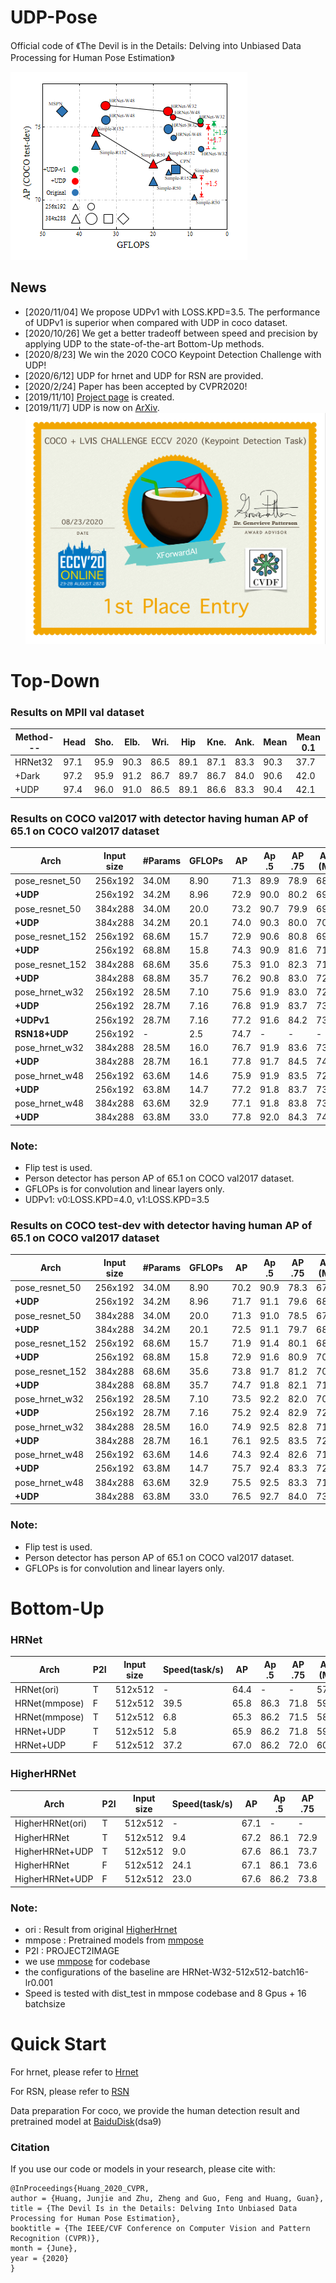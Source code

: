 # UDP-Pose
 Official code of 《The Devil is in the Details: Delving into Unbiased Data Processing for Human Pose Estimation》
 
 ![Illustrating the performance of the proposed UDP](/figures/UDP.png)
 
## News
* \[2020/11/04\] We propose UDPv1 with LOSS.KPD=3.5. The performance of UDPv1 is superior when compared with UDP in coco dataset. 
* \[2020/10/26\] We get a better tradeoff between speed and precision by applying UDP to the state-of-the-art Bottom-Up methods.
* \[2020/8/23\] We win the 2020 COCO Keypoint Detection Challenge with UDP!
* \[2020/6/12\] UDP for hrnet and UDP for RSN are provided.
* \[2020/2/24\] Paper has been accepted by CVPR2020!
* \[2019/11/10\] [Project page](https://github.com/HuangJunJie2017/UDP-Pose) is created.
* \[2019/11/7\] UDP is now on [ArXiv](https://arxiv.org/abs/1911.07524).
![demo image](figures/xforwardai.png)
# Top-Down
### Results on MPII val dataset
|Method---|Head|Sho.|Elb.|Wri.|Hip|Kne.|Ank.|Mean|Mean 0.1|
|---------|----|----|----|----|----|----|----|----|----|
|HRNet32  |97.1|95.9|90.3|86.5|89.1|87.1|83.3|90.3|37.7|
|+Dark    |97.2|95.9|91.2|86.7|89.7|86.7|84.0|90.6|42.0|
|+UDP     |97.4|96.0|91.0|86.5|89.1|86.6|83.3|90.4|42.1|
### Results on COCO val2017 with detector having human AP of 65.1 on COCO val2017 dataset
| Arch            | Input size | #Params | GFLOPs |   AP | Ap .5 | AP .75 | AP (M) | AP (L) |    AR |
|-----------------|------------|---------|--------|------|-------|--------|--------|--------|-------|
| pose_resnet_50  |    256x192 | 34.0M   |   8.90 | 71.3 | 89.9  |  78.9  |  68.3  |  77.4  | 76.9  |
| **+UDP**        |    256x192 | 34.2M   |   8.96 | 72.9 | 90.0  |  80.2  |  69.7  |  79.3  | 78.2  |
| pose_resnet_50  |    384x288 | 34.0M   |   20.0 | 73.2 | 90.7  |  79.9  |  69.4  |  80.1  | 78.2  |
| **+UDP**        |    384x288 | 34.2M   |   20.1 | 74.0 | 90.3  |  80.0  |  70.2  |  81.0  | 79.0  |
| pose_resnet_152 |    256x192 | 68.6M   |   15.7 | 72.9 | 90.6  |  80.8  |  69.9  |  79.0  | 78.3  |
| **+UDP**        |    256x192 | 68.8M   |   15.8 | 74.3 | 90.9  |  81.6  |  71.2  |  80.6  | 79.6  |
| pose_resnet_152 |    384x288 | 68.6M   |   35.6 | 75.3 | 91.0  |  82.3  |  71.9  |  82.0  | 80.4  |
| **+UDP**        |    384x288 | 68.8M   |   35.7 | 76.2 | 90.8  |  83.0  |  72.8  |  82.9  | 81.2  |
| pose_hrnet_w32  |    256x192 | 28.5M   |   7.10 | 75.6 | 91.9  |  83.0  |  72.2  |  81.6  | 80.5  |
| **+UDP**        |    256x192 | 28.7M   |   7.16 | 76.8 | 91.9  |  83.7  |  73.1  |  83.3  | 81.6  |
| **+UDPv1**      |    256x192 | 28.7M   |   7.16 | 77.2 | 91.6  |  84.2  |  73.7  |  83.7  | 82.5  |
| **RSN18+UDP**   |    256x192 | -       |    2.5 | 74.7 | -     | -      |  -     | -      | -     |
| pose_hrnet_w32  |    384x288 | 28.5M   |   16.0 | 76.7 | 91.9  |  83.6  |  73.2  |  83.2  | 81.6  |
| **+UDP**        |    384x288 | 28.7M   |   16.1 | 77.8 | 91.7  |  84.5  |  74.2  |  84.3  | 82.4  |
| pose_hrnet_w48  |    256x192 | 63.6M   |   14.6 | 75.9 | 91.9  |  83.5  |  72.6  |  82.1  | 80.9  |
| **+UDP**        |    256x192 | 63.8M   |   14.7 | 77.2 | 91.8  |  83.7  |  73.8  |  83.7  | 82.0  |
| pose_hrnet_w48  |    384x288 | 63.6M   |   32.9 | 77.1 | 91.8  |  83.8  |  73.5  |  83.5  | 81.8  |
| **+UDP**        |    384x288 | 63.8M   |   33.0 | 77.8 | 92.0  |  84.3  |  74.2  |  84.5  | 82.5  |

### Note:
- Flip test is used.
- Person detector has person AP of 65.1 on COCO val2017 dataset.
- GFLOPs is for convolution and linear layers only.
- UDPv1: v0:LOSS.KPD=4.0, v1:LOSS.KPD=3.5

### Results on COCO test-dev with detector having human AP of 65.1 on COCO val2017 dataset
| Arch            | Input size | #Params | GFLOPs |   AP | Ap .5| AP .75| AP (M)| AP (L)|    AR|
|-----------------|------------|---------|--------|------|------|-------|-------|-------|------|
| pose_resnet_50  |    256x192 | 34.0M   |   8.90 | 70.2 | 90.9 |  78.3 |  67.1 |  75.9 | 75.8 |
| **+UDP**        |    256x192 | 34.2M   |   8.96 | 71.7 | 91.1 |  79.6 |  68.6 |  77.5 | 77.2 |
| pose_resnet_50  |    384x288 | 34.0M   |   20.0 | 71.3 | 91.0 |  78.5 |  67.3 |  77.9 | 76.6 |
| **+UDP**        |    384x288 | 34.2M   |   20.1 | 72.5 | 91.1 |  79.7 |  68.8 |  79.1 | 77.9 |
| pose_resnet_152 |    256x192 | 68.6M   |   15.7 | 71.9 | 91.4 |  80.1 |  68.9 |  77.4 | 77.5 |
| **+UDP**        |    256x192 | 68.8M   |   15.8 | 72.9 | 91.6 |  80.9 |  70.0 |  78.5 | 78.4 |
| pose_resnet_152 |    384x288 | 68.6M   |   35.6 | 73.8 | 91.7 |  81.2 |  70.3 |  80.0 | 79.1 |
| **+UDP**        |    384x288 | 68.8M   |   35.7 | 74.7 | 91.8 |  82.1 |  71.5 |  80.8 | 80.0 |
| pose_hrnet_w32  |    256x192 | 28.5M   |   7.10 | 73.5 | 92.2 |  82.0 |  70.4 |  79.0 | 79.0 |
| **+UDP**        |    256x192 | 28.7M   |   7.16 | 75.2 | 92.4 |  82.9 |  72.0 |  80.8 | 80.4 |
| pose_hrnet_w32  |    384x288 | 28.5M   |   16.0 | 74.9 | 92.5 |  82.8 |  71.3 |  80.9 | 80.1 |
| **+UDP**        |    384x288 | 28.7M   |   16.1 | 76.1 | 92.5 |  83.5 |  72.8 |  82.0 | 81.3 |
| pose_hrnet_w48  |    256x192 | 63.6M   |   14.6 | 74.3 | 92.4 |  82.6 |  71.2 |  79.6 | 79.7 |
| **+UDP**        |    256x192 | 63.8M   |   14.7 | 75.7 | 92.4 |  83.3 |  72.5 |  81.4 | 80.9 |
| pose_hrnet_w48  |    384x288 | 63.6M   |   32.9 | 75.5 | 92.5 |  83.3 |  71.9 |  81.5 | 80.5 |
| **+UDP**        |    384x288 | 63.8M   |   33.0 | 76.5 | 92.7 |  84.0 |  73.0 |  82.4 | 81.6 |
### Note:
- Flip test is used.
- Person detector has person AP of 65.1 on COCO val2017 dataset.
- GFLOPs is for convolution and linear layers only.

# Bottom-Up
### HRNet
| Arch            |P2I| Input size | Speed(task/s) |   AP | Ap .5| AP .75| AP (M)| AP (L)|    AR|
|-----------------|---|------------|---------------|------|------|-------|-------|-------|------|
| HRNet(ori)      |T  |    512x512 |  -            | 64.4 | -    |  -    |  57.1 |  75.6 | -    |
| HRNet(mmpose)   |F  |    512x512 |  39.5         | 65.8 | 86.3 |  71.8 |  59.2 |  76.0 | 70.7 |
| HRNet(mmpose)   |T  |    512x512 |  6.8          | 65.3 | 86.2 |  71.5 |  58.6 |  75.7 | 70.9 |
| HRNet+UDP       |T  |    512x512 |  5.8          | 65.9 | 86.2 |  71.8 |  59.4 |  76.0 | 71.4 |
| HRNet+UDP       |F  |    512x512 |  37.2         | 67.0 | 86.2 |  72.0 |  60.7 |  76.7 | 71.6 |
### HigherHRNet

| Arch            |P2I| Input size | Speed(task/s) |   AP | Ap .5| AP .75| AP (M)| AP (L)|    AR|
|-----------------|---|------------|---------------|------|------|-------|-------|-------|------|
| HigherHRNet(ori)|T  |    512x512 |  -            | 67.1 | -    |  -    |  61.5 |  76.1 | -    |
| HigherHRNet     |T  |    512x512 |  9.4          | 67.2 | 86.1 |  72.9 |  61.8 |  76.1 | 72.2 |
| HigherHRNet+UDP |T  |    512x512 |  9.0          | 67.6 | 86.1 |  73.7 |  62.2 |  76.2 | 72.4 |
| HigherHRNet     |F  |    512x512 |  24.1         | 67.1 | 86.1 |  73.6 |  61.7 |  75.9 | 72.0 |
| HigherHRNet+UDP |F  |    512x512 |  23.0         | 67.6 | 86.2 |  73.8 |  62.2 |  76.2 | 72.4 |
### Note:
- ori : Result from original [HigherHrnet](https://github.com/HRNet/HigherHRNet-Human-Pose-Estimation)  
- mmpose : Pretrained models from [mmpose](https://github.com/open-mmlab/mmpose) 
- P2I : PROJECT2IMAGE 
- we use [mmpose](https://github.com/open-mmlab/mmpose) for codebase
- the configurations of the baseline are HRNet-W32-512x512-batch16-lr0.001
- Speed is tested with dist_test in mmpose codebase and 8 Gpus + 16 batchsize
# Quick Start
For hrnet, please refer to [Hrnet](https://github.com/leoxiaobin/deep-high-resolution-net.pytorch)

For RSN, please refer to [RSN](https://github.com/caiyuanhao1998/RSN)

Data preparation
For coco, we provide the human detection result and pretrained model at [BaiduDisk](https://pan.baidu.com/s/1mPuVj8piYzgWjoRgyd0Cwg)(dsa9)

### Citation
If you use our code or models in your research, please cite with:
```
@InProceedings{Huang_2020_CVPR,
author = {Huang, Junjie and Zhu, Zheng and Guo, Feng and Huang, Guan},
title = {The Devil Is in the Details: Delving Into Unbiased Data Processing for Human Pose Estimation},
booktitle = {The IEEE/CVF Conference on Computer Vision and Pattern Recognition (CVPR)},
month = {June},
year = {2020}
}
```